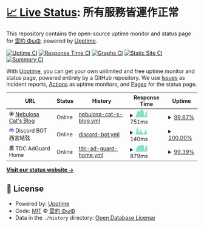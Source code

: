 # [📈 Live Status](https://nebulosa-cat.com): <!--live status--> **所有服務皆運作正常**

This repository contains the open-source uptime monitor and status page for [雲豹 ΦωΦ](https://nebulosa-cat.com), powered by [Upptime](https://github.com/upptime/upptime).

[![Uptime CI](https://github.com/Nebulosa-Cat/upptime/workflows/Uptime%20CI/badge.svg)](https://github.com/Nebulosa-Cat/upptime/actions?query=workflow%3A%22Uptime+CI%22)
[![Response Time CI](https://github.com/Nebulosa-Cat/upptime/workflows/Response%20Time%20CI/badge.svg)](https://github.com/Nebulosa-Cat/upptime/actions?query=workflow%3A%22Response+Time+CI%22)
[![Graphs CI](https://github.com/Nebulosa-Cat/upptime/workflows/Graphs%20CI/badge.svg)](https://github.com/Nebulosa-Cat/upptime/actions?query=workflow%3A%22Graphs+CI%22)
[![Static Site CI](https://github.com/Nebulosa-Cat/upptime/workflows/Static%20Site%20CI/badge.svg)](https://github.com/Nebulosa-Cat/upptime/actions?query=workflow%3A%22Static+Site+CI%22)
[![Summary CI](https://github.com/Nebulosa-Cat/upptime/workflows/Summary%20CI/badge.svg)](https://github.com/Nebulosa-Cat/upptime/actions?query=workflow%3A%22Summary+CI%22)

With [Upptime](https://upptime.js.org), you can get your own unlimited and free uptime monitor and status page, powered entirely by a GitHub repository. We use [Issues](https://github.com/Nebulosa-Cat/upptime/issues) as incident reports, [Actions](https://github.com/Nebulosa-Cat/upptime/actions) as uptime monitors, and [Pages](https://nebulosa-cat.com) for the status page.

<!--start: status pages-->
<!-- This summary is generated by Upptime (https://github.com/upptime/upptime) -->
<!-- Do not edit this manually, your changes will be overwritten -->
<!-- prettier-ignore -->
| URL | Status | History | Response Time | Uptime |
| --- | ------ | ------- | ------------- | ------ |
| <img alt="" src="https://raw.githubusercontent.com/Nebulosa-Cat/upptime/master/storge/website-icon.png" height="13"> [Nebulosa Cat's Blog](https://nebulosa-cat.com) | Online | [nebulosa-cat-s-blog.yml](https://github.com/Nebulosa-Cat/upptime/commits/HEAD/history/nebulosa-cat-s-blog.yml) | <details><summary><img alt="Response time graph" src="./graphs/nebulosa-cat-s-blog/response-time-week.png" height="20"> 751ms</summary><br><a href="https://status.nebulosa-cat.com/history/nebulosa-cat-s-blog"><img alt="Response time 793" src="https://img.shields.io/endpoint?url=https%3A%2F%2Fraw.githubusercontent.com%2FNebulosa-Cat%2Fupptime%2FHEAD%2Fapi%2Fnebulosa-cat-s-blog%2Fresponse-time.json"></a><br><a href="https://status.nebulosa-cat.com/history/nebulosa-cat-s-blog"><img alt="24-hour response time 529" src="https://img.shields.io/endpoint?url=https%3A%2F%2Fraw.githubusercontent.com%2FNebulosa-Cat%2Fupptime%2FHEAD%2Fapi%2Fnebulosa-cat-s-blog%2Fresponse-time-day.json"></a><br><a href="https://status.nebulosa-cat.com/history/nebulosa-cat-s-blog"><img alt="7-day response time 751" src="https://img.shields.io/endpoint?url=https%3A%2F%2Fraw.githubusercontent.com%2FNebulosa-Cat%2Fupptime%2FHEAD%2Fapi%2Fnebulosa-cat-s-blog%2Fresponse-time-week.json"></a><br><a href="https://status.nebulosa-cat.com/history/nebulosa-cat-s-blog"><img alt="30-day response time 793" src="https://img.shields.io/endpoint?url=https%3A%2F%2Fraw.githubusercontent.com%2FNebulosa-Cat%2Fupptime%2FHEAD%2Fapi%2Fnebulosa-cat-s-blog%2Fresponse-time-month.json"></a><br><a href="https://status.nebulosa-cat.com/history/nebulosa-cat-s-blog"><img alt="1-year response time 793" src="https://img.shields.io/endpoint?url=https%3A%2F%2Fraw.githubusercontent.com%2FNebulosa-Cat%2Fupptime%2FHEAD%2Fapi%2Fnebulosa-cat-s-blog%2Fresponse-time-year.json"></a></details> | <details><summary><a href="https://status.nebulosa-cat.com/history/nebulosa-cat-s-blog">99.67%</a></summary><a href="https://status.nebulosa-cat.com/history/nebulosa-cat-s-blog"><img alt="All-time uptime 99.91%" src="https://img.shields.io/endpoint?url=https%3A%2F%2Fraw.githubusercontent.com%2FNebulosa-Cat%2Fupptime%2FHEAD%2Fapi%2Fnebulosa-cat-s-blog%2Fuptime.json"></a><br><a href="https://status.nebulosa-cat.com/history/nebulosa-cat-s-blog"><img alt="24-hour uptime 97.71%" src="https://img.shields.io/endpoint?url=https%3A%2F%2Fraw.githubusercontent.com%2FNebulosa-Cat%2Fupptime%2FHEAD%2Fapi%2Fnebulosa-cat-s-blog%2Fuptime-day.json"></a><br><a href="https://status.nebulosa-cat.com/history/nebulosa-cat-s-blog"><img alt="7-day uptime 99.67%" src="https://img.shields.io/endpoint?url=https%3A%2F%2Fraw.githubusercontent.com%2FNebulosa-Cat%2Fupptime%2FHEAD%2Fapi%2Fnebulosa-cat-s-blog%2Fuptime-week.json"></a><br><a href="https://status.nebulosa-cat.com/history/nebulosa-cat-s-blog"><img alt="30-day uptime 99.91%" src="https://img.shields.io/endpoint?url=https%3A%2F%2Fraw.githubusercontent.com%2FNebulosa-Cat%2Fupptime%2FHEAD%2Fapi%2Fnebulosa-cat-s-blog%2Fuptime-month.json"></a><br><a href="https://status.nebulosa-cat.com/history/nebulosa-cat-s-blog"><img alt="1-year uptime 99.91%" src="https://img.shields.io/endpoint?url=https%3A%2F%2Fraw.githubusercontent.com%2FNebulosa-Cat%2Fupptime%2FHEAD%2Fapi%2Fnebulosa-cat-s-blog%2Fuptime-year.json"></a></details>
| <img alt="" src="https://raw.githubusercontent.com/Nebulosa-Cat/upptime/master/storge/discord-icon.png" height="13"> Discord BOT 西宮結弦 | Online | [discord-bot.yml](https://github.com/Nebulosa-Cat/upptime/commits/HEAD/history/discord-bot.yml) | <details><summary><img alt="Response time graph" src="./graphs/discord-bot/response-time-week.png" height="20"> 140ms</summary><br><a href="https://status.nebulosa-cat.com/history/discord-bot"><img alt="Response time 180" src="https://img.shields.io/endpoint?url=https%3A%2F%2Fraw.githubusercontent.com%2FNebulosa-Cat%2Fupptime%2FHEAD%2Fapi%2Fdiscord-bot%2Fresponse-time.json"></a><br><a href="https://status.nebulosa-cat.com/history/discord-bot"><img alt="24-hour response time 29" src="https://img.shields.io/endpoint?url=https%3A%2F%2Fraw.githubusercontent.com%2FNebulosa-Cat%2Fupptime%2FHEAD%2Fapi%2Fdiscord-bot%2Fresponse-time-day.json"></a><br><a href="https://status.nebulosa-cat.com/history/discord-bot"><img alt="7-day response time 140" src="https://img.shields.io/endpoint?url=https%3A%2F%2Fraw.githubusercontent.com%2FNebulosa-Cat%2Fupptime%2FHEAD%2Fapi%2Fdiscord-bot%2Fresponse-time-week.json"></a><br><a href="https://status.nebulosa-cat.com/history/discord-bot"><img alt="30-day response time 180" src="https://img.shields.io/endpoint?url=https%3A%2F%2Fraw.githubusercontent.com%2FNebulosa-Cat%2Fupptime%2FHEAD%2Fapi%2Fdiscord-bot%2Fresponse-time-month.json"></a><br><a href="https://status.nebulosa-cat.com/history/discord-bot"><img alt="1-year response time 180" src="https://img.shields.io/endpoint?url=https%3A%2F%2Fraw.githubusercontent.com%2FNebulosa-Cat%2Fupptime%2FHEAD%2Fapi%2Fdiscord-bot%2Fresponse-time-year.json"></a></details> | <details><summary><a href="https://status.nebulosa-cat.com/history/discord-bot">100.00%</a></summary><a href="https://status.nebulosa-cat.com/history/discord-bot"><img alt="All-time uptime 100.00%" src="https://img.shields.io/endpoint?url=https%3A%2F%2Fraw.githubusercontent.com%2FNebulosa-Cat%2Fupptime%2FHEAD%2Fapi%2Fdiscord-bot%2Fuptime.json"></a><br><a href="https://status.nebulosa-cat.com/history/discord-bot"><img alt="24-hour uptime 100.00%" src="https://img.shields.io/endpoint?url=https%3A%2F%2Fraw.githubusercontent.com%2FNebulosa-Cat%2Fupptime%2FHEAD%2Fapi%2Fdiscord-bot%2Fuptime-day.json"></a><br><a href="https://status.nebulosa-cat.com/history/discord-bot"><img alt="7-day uptime 100.00%" src="https://img.shields.io/endpoint?url=https%3A%2F%2Fraw.githubusercontent.com%2FNebulosa-Cat%2Fupptime%2FHEAD%2Fapi%2Fdiscord-bot%2Fuptime-week.json"></a><br><a href="https://status.nebulosa-cat.com/history/discord-bot"><img alt="30-day uptime 100.00%" src="https://img.shields.io/endpoint?url=https%3A%2F%2Fraw.githubusercontent.com%2FNebulosa-Cat%2Fupptime%2FHEAD%2Fapi%2Fdiscord-bot%2Fuptime-month.json"></a><br><a href="https://status.nebulosa-cat.com/history/discord-bot"><img alt="1-year uptime 100.00%" src="https://img.shields.io/endpoint?url=https%3A%2F%2Fraw.githubusercontent.com%2FNebulosa-Cat%2Fupptime%2FHEAD%2Fapi%2Fdiscord-bot%2Fuptime-year.json"></a></details>
| <img alt="" src="https://raw.githubusercontent.com/Nebulosa-Cat/upptime/master/storge/TDC-AdGuard-Home.png" height="13"> TDC AdGuard Home | Online | [tdc-ad-guard-home.yml](https://github.com/Nebulosa-Cat/upptime/commits/HEAD/history/tdc-ad-guard-home.yml) | <details><summary><img alt="Response time graph" src="./graphs/tdc-ad-guard-home/response-time-week.png" height="20"> 879ms</summary><br><a href="https://status.nebulosa-cat.com/history/tdc-ad-guard-home"><img alt="Response time 1139" src="https://img.shields.io/endpoint?url=https%3A%2F%2Fraw.githubusercontent.com%2FNebulosa-Cat%2Fupptime%2FHEAD%2Fapi%2Ftdc-ad-guard-home%2Fresponse-time.json"></a><br><a href="https://status.nebulosa-cat.com/history/tdc-ad-guard-home"><img alt="24-hour response time 705" src="https://img.shields.io/endpoint?url=https%3A%2F%2Fraw.githubusercontent.com%2FNebulosa-Cat%2Fupptime%2FHEAD%2Fapi%2Ftdc-ad-guard-home%2Fresponse-time-day.json"></a><br><a href="https://status.nebulosa-cat.com/history/tdc-ad-guard-home"><img alt="7-day response time 879" src="https://img.shields.io/endpoint?url=https%3A%2F%2Fraw.githubusercontent.com%2FNebulosa-Cat%2Fupptime%2FHEAD%2Fapi%2Ftdc-ad-guard-home%2Fresponse-time-week.json"></a><br><a href="https://status.nebulosa-cat.com/history/tdc-ad-guard-home"><img alt="30-day response time 1139" src="https://img.shields.io/endpoint?url=https%3A%2F%2Fraw.githubusercontent.com%2FNebulosa-Cat%2Fupptime%2FHEAD%2Fapi%2Ftdc-ad-guard-home%2Fresponse-time-month.json"></a><br><a href="https://status.nebulosa-cat.com/history/tdc-ad-guard-home"><img alt="1-year response time 1139" src="https://img.shields.io/endpoint?url=https%3A%2F%2Fraw.githubusercontent.com%2FNebulosa-Cat%2Fupptime%2FHEAD%2Fapi%2Ftdc-ad-guard-home%2Fresponse-time-year.json"></a></details> | <details><summary><a href="https://status.nebulosa-cat.com/history/tdc-ad-guard-home">99.39%</a></summary><a href="https://status.nebulosa-cat.com/history/tdc-ad-guard-home"><img alt="All-time uptime 99.76%" src="https://img.shields.io/endpoint?url=https%3A%2F%2Fraw.githubusercontent.com%2FNebulosa-Cat%2Fupptime%2FHEAD%2Fapi%2Ftdc-ad-guard-home%2Fuptime.json"></a><br><a href="https://status.nebulosa-cat.com/history/tdc-ad-guard-home"><img alt="24-hour uptime 95.74%" src="https://img.shields.io/endpoint?url=https%3A%2F%2Fraw.githubusercontent.com%2FNebulosa-Cat%2Fupptime%2FHEAD%2Fapi%2Ftdc-ad-guard-home%2Fuptime-day.json"></a><br><a href="https://status.nebulosa-cat.com/history/tdc-ad-guard-home"><img alt="7-day uptime 99.39%" src="https://img.shields.io/endpoint?url=https%3A%2F%2Fraw.githubusercontent.com%2FNebulosa-Cat%2Fupptime%2FHEAD%2Fapi%2Ftdc-ad-guard-home%2Fuptime-week.json"></a><br><a href="https://status.nebulosa-cat.com/history/tdc-ad-guard-home"><img alt="30-day uptime 99.76%" src="https://img.shields.io/endpoint?url=https%3A%2F%2Fraw.githubusercontent.com%2FNebulosa-Cat%2Fupptime%2FHEAD%2Fapi%2Ftdc-ad-guard-home%2Fuptime-month.json"></a><br><a href="https://status.nebulosa-cat.com/history/tdc-ad-guard-home"><img alt="1-year uptime 99.76%" src="https://img.shields.io/endpoint?url=https%3A%2F%2Fraw.githubusercontent.com%2FNebulosa-Cat%2Fupptime%2FHEAD%2Fapi%2Ftdc-ad-guard-home%2Fuptime-year.json"></a></details>

<!--end: status pages-->

[**Visit our status website →**](https://nebulosa-cat.com)

## 📄 License

- Powered by: [Upptime](https://github.com/upptime/upptime)
- Code: [MIT](./LICENSE) © [雲豹 ΦωΦ](https://nebulosa-cat.com)
- Data in the `./history` directory: [Open Database License](https://opendatacommons.org/licenses/odbl/1-0/)
